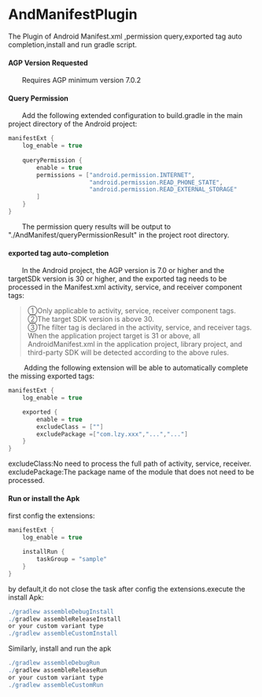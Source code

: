 # AndManifestPlugin
The Plugin of Android Manifest.xml ,permission query,exported tag auto completion,install and run gradle script.
#### AGP Version Requested
&ensp;&ensp;&ensp;&ensp;Requires AGP minimum version 7.0.2
#### Query Permission 
&ensp;&ensp;&ensp;&ensp;Add the following extended configuration to build.gradle in the main project directory of the Android project:
```groovy
manifestExt {
    log_enable = true
    
    queryPermission {
        enable = true
        permissions = ["android.permission.INTERNET",
                       "android.permission.READ_PHONE_STATE",
                       "android.permission.READ_EXTERNAL_STORAGE"
        ]
    }
}
```
&ensp;&ensp;&ensp;&ensp;The permission query results will be output to "./AndManifest/queryPermissionResult" in the project root directory.
#### exported tag auto-completion
&ensp;&ensp;&ensp;&ensp;In the Android project, the AGP version is 7.0 or higher and the targetSDk version is 30 or higher, and the exported tag needs to be processed in the Manifest.xml activity, service, and receiver component tags:
>①Only applicable to activity, service, receiver component tags.      
②The target SDK version is above 30.            
③The <intent-filter> filter tag is declared in the activity, service, and receiver tags. When the application project target is 31 or above, all AndroidManifest.xml in the application project, library project, and third-party SDK will be detected according to the above rules.     

&ensp;&ensp;&ensp;&ensp; Adding the following extension will be able to automatically complete the missing exported tags:
```groovy
manifestExt {
    log_enable = true

    exported {
        enable = true
        excludeClass = [""]
        excludePackage =["com.lzy.xxx","...","..."]
    }
}
```
excludeClass:No need to process the full path of activity, service, receiver.
excludePackage:The package name of the module that does not need to be processed.
#### Run or install the Apk
first config the extensions:
```groovy
manifestExt {
    log_enable = true

    installRun {
        taskGroup = "sample"
    }
}
```  
by default,it do not close the task after config the extensions.execute the install Apk:
```groovy
./gradlew assembleDebugInstall
./gradlew assembleReleaseInstall
or your custom variant type
./gradlew assembleCustomInstall
```   
Similarly, install and run the apk
```groovy
./gradlew assembleDebugRun
./gradlew assembleReleaseRun
or your custom variant type
./gradlew assembleCustomRun
```
